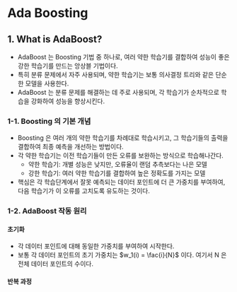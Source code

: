 # Ada Boosting

## 1. What is AdaBoost?
- AdaBoost 는 Boosting 기법 중 하나로, 여러 약한 학습기를 결합하여 성능이 좋은 강한 학습기를 만드는 앙상블 기법이다.
- 특히 분류 문제에서 자주 사용되며, 약한 학습기는 보통 의사결정 트리와 같은 단순한 모델을 사용한다.
- AdaBoost 는 분류 문제를 해결하는 데 주로 사용되며, 각 학습기가 순차적으로 학습을 강화하여 성능을 향상시킨다.

### 1-1. Boosting 의 기본 개념
- Boosting 은 여러 개의 약한 학습기를 차례대로 학습시키고, 그 학습기들의 출력을 결합하여 최종 예측을 개선하는 방법이다.
- 각 약한 학습기는 이전 학습기들이 만든 오류를 보완하는 방식으로 학습해나간다.
  - 약한 학습기: 개별 성능은 낮지만, 오류율이 랜덤 추측보다는 나은 모델
  - 강한 학습기: 여러 약한 학습기를 결합하여 높은 정확도를 가지는 모델
- 핵심은 각 학습단계에서 잘못 예측되는 데이터 포인트에 더 큰 가중치를 부여하여, 다음 학습기가 이 오류를 고치도록 유도하는 것이다.

### 1-2. AdaBoost 작동 원리
#### 초기화
- 각 데이터 포인트에 대해 동일한 가중치를 부여하여 시작한다.
- 보통 각 데이터 포인트의 초기 가중치는 $w_1(i) = \fac{i}{N}$ 이다.
  여기서 N 은 전체 데이터 포인트의 수이다.

#### 반복 과정
